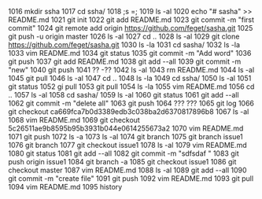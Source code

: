  1016  mkdir  ssha
 1017  cd ssha/
 1018  ;s =;
 1019  ls -al
 1020  echo "# sasha" >> README.md
 1021  git init
 1022  git add README.md
 1023  git commit -m "first commit"
 1024  git remote add origin https://github.com/feget/sasha.git
 1025  git push -u origin master
 1026  ls -al
 1027  cd ..
 1028  ls -al
 1029  git clone https://github.com/feget/sasha.git
 1030  ls -la
 1031  cd sasha/
 1032  ls -la
 1033  vim README.md 
 1034  git status
 1035  git commit -m "Add word"
 1036  git push
 1037  git add  README.md 
 1038  git add  --all
 1039  git commit -m "new"
 1040  git push
 1041  ?? -??
 1042  ls -al
 1043  rm README.md 
 1044  ls -al
 1045  git pull
 1046  ls -al
 1047  cd ..
 1048  ls -la
 1049  cd ssha/
 1050  ls -al
 1051  git status
 1052  gi pull
 1053  git pull
 1054  ls -la
 1055  vim README.md 
 1056  cd ..
 1057  ls -al
 1058  cd sasha/
 1059  ls -al
 1060  git status
 1061  git add --all
 1062  git commit -m "delete all"
 1063  git push
 1064  ??? ???
 1065  git log
 1066  git checkout ca669fca7b0d3389edb3c038ba2d6370817896b8
 1067  ls -al
 1068  vim README.md 
 1069  git checkout 5c26511ae9b8595b95b3931b044e0614255673a2
 1070  vim README.md 
 1071  git push
 1072  ls -a
 1073  ls -al
 1074  git branch
 1075  git branch issue1
 1076  git branch
 1077  git checkout issue1
 1078  ls -al
 1079  vim README.md 
 1080  git status
 1081  git add --all
 1082  git commit -m "sdfsdaf "
 1083  git push origin issue1
 1084  git branch -a
 1085  git checkout issue1
 1086  git checkout master
 1087  vim README.md
 1088  ls -al
 1089  git add --all
 1090  git commit -m   "create file"
 1091  git push
 1092  vim README.md 
 1093  git pull
 1094  vim README.md 
 1095  history 


